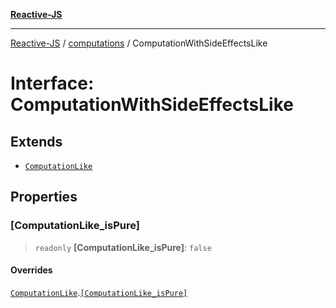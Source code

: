 [**Reactive-JS**](../../README.md)

***

[Reactive-JS](../../README.md) / [computations](../README.md) / ComputationWithSideEffectsLike

# Interface: ComputationWithSideEffectsLike

## Extends

- [`ComputationLike`](ComputationLike.md)

## Properties

### \[ComputationLike\_isPure\]

> `readonly` **\[ComputationLike\_isPure\]**: `false`

#### Overrides

[`ComputationLike`](ComputationLike.md).[`[ComputationLike_isPure]`](ComputationLike.md#computationlike_ispure)

